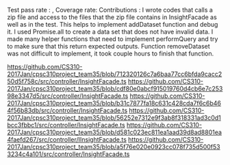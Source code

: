 Test pass rate :    , Coverage rate:
Contributions : I wrote codes that calls a zip file and access to the files that the zip file contains in InsightFacade
                as well as in the test. This helps to implement addDataset function and debug it. I used Promise.all to
                create a data set that does not have invalid data. I made many helper functions that need to implement
                performQuery and try to make sure that this return expected outputs. Function removeDataset was not
                difficult to implement, it took couple hours to finish that function.

https://github.com/CS310-2017Jan/cpsc310project_team35/blob/712320126c7a6baa77cc6bfda9cacc250d5f758c/src/controller/InsightFacade.ts
https://github.com/CS310-2017Jan/cpsc310project_team35/blob/cdf80e0abcf915019760d4cb6e7c25398e3347d5/src/controller/InsightFacade.ts
https://github.com/CS310-2017Jan/cpsc310project_team35/blob/b31c7877fa18c631c428cda7f6c6b464f56b83db/src/controller/InsightFacade.ts
https://github.com/CS310-2017Jan/cpsc310project_team35/blob/56252e7312e9f3ab8f318331ad3c0d1bcc3fbbc1/src/controller/InsightFacade.ts
https://github.com/CS310-2017Jan/cpsc310project_team35/blob/d581c023ec811ea1aad39d8ad8801ea4faefd267/src/controller/IInsightFacade.ts
https://github.com/CS310-2017Jan/cpsc310project_team35/blob/a5f76e020e0923cc078f735d500f533234c4a101/src/controller/InsightFacade.ts